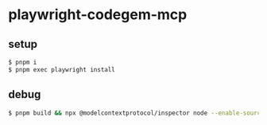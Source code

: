 # playwright-codegem-mcp

## setup

```bash
$ pnpm i
$ pnpm exec playwright install
```

## debug

```bash
$ pnpm build && npx @modelcontextprotocol/inspector node --enable-source-maps ./dist/index.js
```
